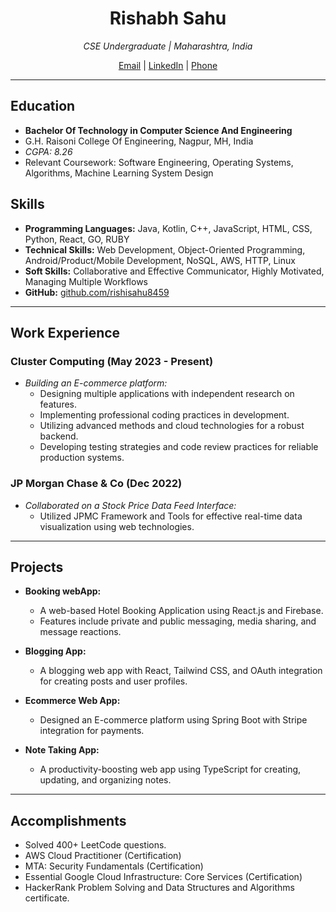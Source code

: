<h1 align="center">Rishabh Sahu</h1>

<p align="center">
  <em>CSE Undergraduate | Maharashtra, India</em>
</p>

<p align="center">
  <a href="mailto:rishisahu112@gmail.com">Email</a> | 
  <a href="https://www.linkedin.com/in/rishabh-sahu">LinkedIn</a> | 
  <a href="tel:+918459466355">Phone</a>
</p>

---

## Education

- **Bachelor Of Technology in Computer Science And Engineering**
- G.H. Raisoni College Of Engineering, Nagpur, MH, India
- *CGPA: 8.26*
- Relevant Coursework: Software Engineering, Operating Systems, Algorithms, Machine Learning System Design

## Skills

- **Programming Languages:** Java, Kotlin, C++, JavaScript, HTML, CSS, Python, React, GO, RUBY
- **Technical Skills:** Web Development, Object-Oriented Programming, Android/Product/Mobile Development, NoSQL, AWS, HTTP, Linux
- **Soft Skills:** Collaborative and Effective Communicator, Highly Motivated, Managing Multiple Workflows
- **GitHub:** [github.com/rishisahu8459](https://github.com/rishisahu8459)

---

## Work Experience

### Cluster Computing (May 2023 - Present)

- *Building an E-commerce platform:*
  - Designing multiple applications with independent research on features.
  - Implementing professional coding practices in development.
  - Utilizing advanced methods and cloud technologies for a robust backend.
  - Developing testing strategies and code review practices for reliable production systems.

### JP Morgan Chase & Co (Dec 2022)

- *Collaborated on a Stock Price Data Feed Interface:*
  - Utilized JPMC Framework and Tools for effective real-time data visualization using web technologies.

---

## Projects

- **Booking webApp:**
  - A web-based Hotel Booking Application using React.js and Firebase.
  - Features include private and public messaging, media sharing, and message reactions.

- **Blogging App:**
  - A blogging web app with React, Tailwind CSS, and OAuth integration for creating posts and user profiles.

- **Ecommerce Web App:**
  - Designed an E-commerce platform using Spring Boot with Stripe integration for payments.

- **Note Taking App:**
  - A productivity-boosting web app using TypeScript for creating, updating, and organizing notes.

---

## Accomplishments

- Solved 400+ LeetCode questions.
- AWS Cloud Practitioner (Certification)
- MTA: Security Fundamentals (Certification)
- Essential Google Cloud Infrastructure: Core Services (Certification)
- HackerRank Problem Solving and Data Structures and Algorithms certificate.
